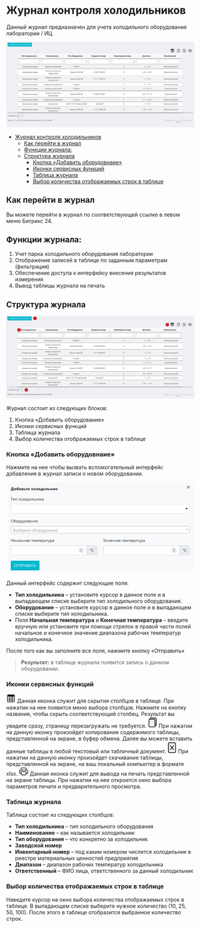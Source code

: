 # Журнал контроля холодильников
Данный журнал предназначен для учета холодильного оборудования лаборатории / ИЦ.

<p align=center>
<img src="png/1.png" >
</p>

<!-- @import "[TOC]" {cmd="toc" depthFrom=1 depthTo=6 orderedList=false} -->

<!-- code_chunk_output -->

- [Журнал контроля холодильников](#журнал-контроля-холодильников)
  - [Как перейти в журнал](#как-перейти-в-журнал)
  - [Функции журнала:](#функции-журнала)
  - [Структура журнала](#структура-журнала)
    - [Кнопка «Добавить оборудовнаие»](#кнопка-добавить-оборудовнаие)
    - [Иконки сервисных функций](#иконки-сервисных-функций)
    - [Таблица журнала](#таблица-журнала)
    - [Выбор количества отображаемых строк в таблице](#выбор-количества-отображаемых-строк-в-таблице)

<!-- /code_chunk_output -->

## Как перейти в журнал

Вы можете перейти в журнал по соответствующей ссылке в левом меню Битрикс 24.

## Функции журнала:
1. Учет парка холодильного оборудования лаборатории
2. Отображение записей в таблице по заданным параметрам (фильтрация)
3. Обеспечение доступа к интерфейсу внесения результатов измерения
4. Вывод таблицы журнала на печать

##  Структура журнала
<p align=center>
<img src="png/2.png" >
</p>

Журнал состоит из следующих блоков:
1. Кнопка «Добавить оборудование»
2. Иконки сервисных функций
3. Таблица журнала
4. Выбор количества отображаемых строк в таблице

### Кнопка «Добавить оборудовнаие»

Нажмите на нее чтобы вызвать вспомогательный интерфейс добавления в журнал записи о новом оборудовании.

<p align=center>
<img src="png/3.png" width=500>
</p>

Данный интерфейс содержит следующие поля:
* **Тип холодильника** – установите курсор в данное поле и в выпадающем списке выберите тип холодильного оборудования.
* **Оборудование** – установите курсор в данное поле и в выпадающем списке выберите тип холодильника.
* Поля **Начальная температура** и **Конечная температура** – введите вручную или установите при помощи стрелок в правой части полей начальное и конечное значение диапазона рабочих температур холодильника.

После того как вы заполните все поля, нажмите кнопку «Отправить»

>**Результат:** в таблице журнала появится запись о данном оборудовании.

### Иконки сервисных функций

<img src="png/icon1.png" width="25" style="display: inline"> Данная иконка служит для скрытия столбцов в таблице. При нажатии на нее появится меню выбора столбцов. Нажмите на кнопку названия, чтобы скрыть соответствующий столбец. Результат вы увидите сразу, страницу перезагружать не требуется.
<img src="png/icon2.png" width="25" style="display: inline"> При нажатии на данную иконку произойдет копирование содержимого таблицы, представленной на экране, в буфер обмена. Далее вы можете вставить данные таблицы в любой текстовый или табличный документ.
<img src="png/icon3.png" width="25" style="display: inline"> При нажатии на данную иконку произойдет скачивание таблицы, представленной на экране, на ваш локальный компьютер в формате xlsx.
<img src="png/icon4.png" width="25" style="display: inline"> Данная иконка служит для вывода на печать представленной на экране таблицы. При нажатии на нее откроется окно выбора параметров печати и предварительного просмотра.

### Таблица журнала

Таблица состоит из следующих столбцов:

* **Тип холодильника** – тип холодильного оборудования
* **Наименование** – как называется холодильник
* **Тип оборудования** – что конкретно за холодильник
* **Заводской номер** 
* **Инвентарный номер** – под каким номером числится холодильник в реестре материальных ценностей предприятия
* **Диапазон** – диапазон рабочих температур холодильника
* **Ответственный** – ФИО лица, ответственного за данный холодильник

### Выбор количества отображаемых строк в таблице

Наведите курсор на окно выбора количества отображаемых строк в таблице. В выпадающем списке выберите нужное количество (10, 25, 50, 100). После этого в таблице отобразится выбранное количество строк.